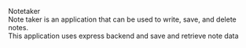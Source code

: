 Notetaker
<br >
Note taker is an application that can be used to write, save, and delete notes. 
<br />
This application uses express backend and save and retrieve note data
